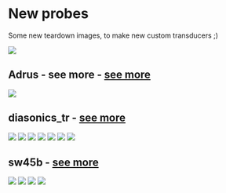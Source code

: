 # New probes

Some new teardown images, to make new custom transducers ;)

![](/include/images/13avril2020/new_custom/P_20200414_094257_p.jpg)

## Adrus - see more - [see more](include/probes/auto/adrus.md)

![](include/images/13avril2020/adrus/P_20200413_210454_p.jpg)

## diasonics_tr - [see more](include/probes/auto/diasonics_tr.md)

![](include/images/13avril2020/diasonics_tr/P_20200413_210502_p.jpg)
![](include/images/13avril2020/diasonics_tr/P_20200413_210507_p.jpg)
![](include/images/13avril2020/diasonics_tr/P_20200413_210937_p.jpg)
![](include/images/13avril2020/diasonics_tr/P_20200413_211047_p.jpg)
![](include/images/13avril2020/diasonics_tr/P_20200413_211704_p.jpg)
![](include/images/13avril2020/diasonics_tr/P_20200413_211958_p.jpg)
![](include/images/13avril2020/diasonics_tr/P_20200413_212003_p.jpg)

## sw45b - [see more](include/probes/auto/sw45b.md)

![](include/images/13avril2020/sw45b/P_20200413_193812_p.jpg)
![](include/images/13avril2020/sw45b/P_20200413_194131_p.jpg)
![](include/images/13avril2020/sw45b/P_20200413_194146_p.jpg)
![](include/images/13avril2020/sw45b/P_20200413_194152_p.jpg)
